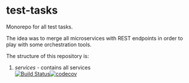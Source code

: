 # test-tasks

Monorepo for all test tasks.

The idea was to merge all microservices with REST endpoints in order to play with some orchestration tools.

The structure of this repository is:

1. *services* - contains all services  
[![Build Status](https://github.com/VladimirYushkevich/test-tasks/workflows/watermark-java/badge.svg)](https://github.com/VladimirYushkevich/test-tasks/actions?workflow=watermark-java)[![codecov](https://codecov.io/gh/VladimirYushkevich/test-tasks/branch/master/graph/badge.svg)](https://codecov.io/gh/VladimirYushkevich/test-tasks)
